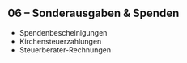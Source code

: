 ## 06 – Sonderausgaben & Spenden
- Spendenbescheinigungen  
- Kirchensteuerzahlungen  
- Steuerberater-Rechnungen